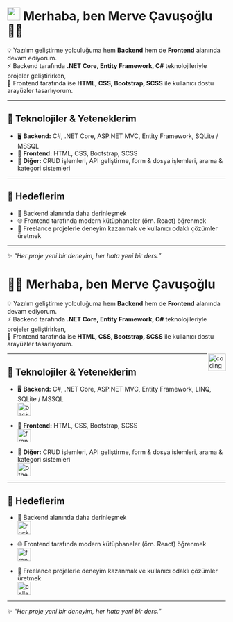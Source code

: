 # <img src="https://media.giphy.com/media/hvRJCLFzcasrR4ia7z/giphy.gif" width="30px"> Merhaba, ben Merve Çavuşoğlu 👩‍💻

💡 Yazılım geliştirme yolculuğuma hem **Backend** hem de **Frontend** alanında devam ediyorum.  
⚡ Backend tarafında **.NET Core, Entity Framework, C#** teknolojileriyle projeler geliştirirken,  
🎨 Frontend tarafında ise **HTML, CSS, Bootstrap, SCSS** ile kullanıcı dostu arayüzler tasarlıyorum.  

---

## 🔧 Teknolojiler & Yeteneklerim
- 🖥️ **Backend:** C#, .NET Core, ASP.NET MVC, Entity Framework, SQLite / MSSQL  
- 🎨 **Frontend:** HTML, CSS, Bootstrap, SCSS  
- 📂 **Diğer:** CRUD işlemleri, API geliştirme, form & dosya işlemleri, arama & kategori sistemleri  

---

## 🎯 Hedeflerim
- 🚀 Backend alanında daha derinleşmek  
- 🌐 Frontend tarafında modern kütüphaneler (örn. React) öğrenmek  
- 🤝 Freelance projelerle deneyim kazanmak ve kullanıcı odaklı çözümler üretmek  

---

✨ *“Her proje yeni bir deneyim, her hata yeni bir ders.”*  


# 👩‍💻 Merhaba, ben Merve Çavuşoğlu  

💡 Yazılım geliştirme yolculuğuma hem **Backend** hem de **Frontend** alanında devam ediyorum.  
⚡ Backend tarafında **.NET Core, Entity Framework, C#** teknolojileriyle projeler geliştirirken,  
🎨 Frontend tarafında ise **HTML, CSS, Bootstrap, SCSS** ile kullanıcı dostu arayüzler tasarlıyorum.  

<img src="https://media.giphy.com/media/26BRv0ThflsHCqDrG/giphy.gif" width="40px" alt="coding gif" align="right">

---

## 🔧 Teknolojiler & Yeteneklerim

- 🖥️ **Backend:** C#, .NET Core, ASP.NET MVC, Entity Framework, LINQ, SQLite / MSSQL  
  <img src="https://media.giphy.com/media/3o7aD2saalBwwftBIY/giphy.gif" width="30px" alt="backend gif">

- 🎨 **Frontend:** HTML, CSS, Bootstrap, SCSS  
  <img src="https://media.giphy.com/media/26FPnsRwwJp8y2Z3K/giphy.gif" width="30px" alt="frontend gif">

- 📂 **Diğer:** CRUD işlemleri, API geliştirme, form & dosya işlemleri, arama & kategori sistemleri  
  <img src="https://media.giphy.com/media/l4FGuhL4U2WyjdkaY/giphy.gif" width="30px" alt="other gif">

---

## 🎯 Hedeflerim

- 🚀 Backend alanında daha derinleşmek  
  <img src="https://media.giphy.com/media/3o6Zt481isNVuQI1l6/giphy.gif" width="30px" alt="rocket gif">

- 🌐 Frontend tarafında modern kütüphaneler (örn. React) öğrenmek  
  <img src="https://media.giphy.com/media/xT0xeJpnrWC4XWblEk/giphy.gif" width="30px" alt="frontend learning gif">

- 🤝 Freelance projelerle deneyim kazanmak ve kullanıcı odaklı çözümler üretmek  
  <img src="https://media.giphy.com/media/3o7aCSPqXE5C6T8tBC/giphy.gif" width="30px" alt="collaboration gif">

---

✨ *“Her proje yeni bir deneyim, her hata yeni bir ders.”*  

